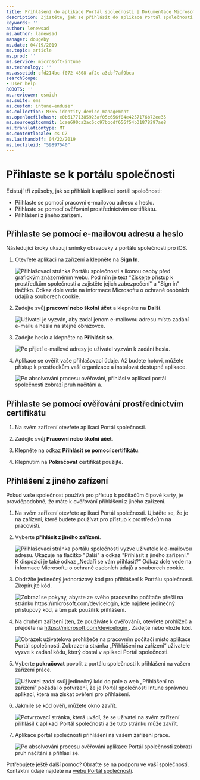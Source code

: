 ```yaml
---
title: Přihlášení do aplikace Portál společnosti | Dokumentace Microsoftu
description: Zjistěte, jak se přihlásit do aplikace Portál společnosti na více platformách.
keywords: ''
author: lenewsad
ms.author: lanewsad
manager: dougeby
ms.date: 04/19/2019
ms.topic: article
ms.prod: ''
ms.service: microsoft-intune
ms.technology: ''
ms.assetid: cfd214bc-f072-4808-af2e-a3cbf7af9bca
searchScope:
- User help
ROBOTS: ''
ms.reviewer: esmich
ms.suite: ems
ms.custom: intune-enduser
ms.collection: M365-identity-device-management
ms.openlocfilehash: e0b61771385923af05c656f04e4257176b72ee35
ms.sourcegitcommit: 1cae690ca2ac6cc97bbcdf656f54b31878297ae8
ms.translationtype: MT
ms.contentlocale: cs-CZ
ms.lasthandoff: 04/22/2019
ms.locfileid: "59897540"
---
```

# <a name="sign-in-to-company-portal"></a>Přihlaste se k portálu společnosti  

Existují tři způsoby, jak se přihlásit k aplikaci portál společnosti:

* Přihlaste se pomocí pracovní e-mailovou adresu a heslo.  
* Přihlaste se pomocí ověřování prostřednictvím certifikátu.  
* Přihlášení z jiného zařízení.    


## <a name="sign-in-with-your-email-address-and-password"></a>Přihlaste se pomocí e-mailovou adresu a heslo
Následující kroky ukazují snímky obrazovky z portálu společnosti pro iOS.  

1. Otevřete aplikaci na zařízení a klepněte na **Sign In**.  

   ![Přihlašovací stránka Portálu společnosti s ikonou osoby před grafickým znázorněním webu. Pod ním je text "Získejte přístup k prostředkům společnosti a zajistěte jejich zabezpečení" a "Sign in" tlačítko. Odkaz dole vede na informace Microsoftu o ochraně osobních údajů a souborech cookie.](/intune-user-help/media/cp_ios_aad_signin_after_1804_001.png)



2. Zadejte svůj **pracovní nebo školní účet** a klepněte na **Další**.

   ![Uživatel je vyzván, aby zadal jenom e-mailovou adresu místo zadání e-mailu a hesla na stejné obrazovce.](/intune-user-help/media/cp_ios_aad_signin_after_1804_002.png)

3. Zadejte heslo a klepněte na **Přihlásit se**.

   ![Po přijetí e-mailové adresy je uživatel vyzván k zadání hesla.](/intune-user-help/media/cp_ios_aad_signin_after_1804_003.png)

4. Aplikace se ověřit vaše přihlašovací údaje. Až budete hotovi, můžete přístup k prostředkům vaší organizace a instalovat dostupné aplikace.  

   ![Po absolvování procesu ověřování, přihlásí v aplikaci portál společnosti zobrazí pruh načítání a.](/intune-user-help/media/cp_ios_aad_signin_after_1804_004.png)

## <a name="sign-in-with-certificate-based-authentication"></a>Přihlaste se pomocí ověřování prostřednictvím certifikátu

1.  Na svém zařízení otevřete aplikaci Portál společnosti.  

2.  Zadejte svůj **Pracovní nebo školní účet**.  

3.  Klepněte na odkaz **Přihlásit se pomocí certifikátu**.  

4.  Klepnutím na **Pokračovat** certifikát použijte.  

## <a name="sign-in-from-another-device"></a>Přihlášení z jiného zařízení

Pokud vaše společnost používá pro přístup k počítačům čipové karty, je pravděpodobné, že máte k ověřování přihlášení z jiného zařízení.  

1. Na svém zařízení otevřete aplikaci Portál společnosti. Ujistěte se, že je na zařízení, které budete používat pro přístup k prostředkům na pracovišti.       

1. Vyberte **přihlásit z jiného zařízení**.  

   ![Přihlašovací stránka portálu společnosti vyzve uživatele k e-mailovou adresu.  Ukazuje na tlačítko "Další" a odkaz "Přihlásit z jiného zařízení." K dispozici je také odkaz „Nedaří se vám přihlásit?“ Odkaz dole vede na informace Microsoftu o ochraně osobních údajů a souborech cookie.](/intune-user-help/media/cp_ios_aad_signin_after_1804_005.png)

2. Obdržíte jedinečný jednorázový kód pro přihlášení k Portálu společnosti. Zkopírujte kód.

   ![Zobrazí se pokyny, abyste ze svého pracovního počítače přešli na stránku https://microsoft.com/devicelogin, kde najdete jedinečný přístupový kód, a ten pak použili k přihlášení.](/intune-user-help/media/cp_ios_aad_signin_after_1804_006.png)

3. Na druhém zařízení (ten, že používáte k ověřování), otevřete prohlížeč a přejděte na [ https://microsoft.com/devicelogin ](https://microsoft.com/devicelogin). Zadejte nebo vložte kód.  

   ![Obrázek uživatelova prohlížeče na pracovním počítači místo aplikace Portál společnosti. Zobrazená stránka „Přihlášení na zařízení“ uživatele vyzve k zadání kódu, který dostal v aplikaci Portál společnosti.](/intune/media/cp_ios_aad_signin_from_another_device_after_1704_004.png)

4. Vyberte __pokračovat__ povolit z portálu společnosti k přihlášení na vašem zařízení práce.   

   ![Uživatel zadal svůj jedinečný kód do pole a web „Přihlášení na zařízení“ požádal o potvrzení, že je Portál společnosti Intune správnou aplikací, která má získat ověření pro přihlášení.](/intune/media/cp_ios_aad_signin_from_another_device_after_1704_005.png)

5. Jakmile se kód ověří, můžete okno zavřít.  

   ![Potvrzovací stránka, která uvádí, že se uživatel na svém zařízení přihlásil k aplikaci Portál společnosti a že tuto stránku může zavřít.](/intune/media/cp_ios_aad_signin_from_another_device_after_1704_006.png)

6. Aplikace portál společnosti přihlášení na vašem zařízení práce.  

   ![Po absolvování procesu ověřování aplikace Portál společnosti zobrazí pruh načítání a přihlásí se.](/intune-user-help/media/cp_ios_aad_signin_after_1804_007.png)

Potřebujete ještě další pomoc? Obraťte se na podporu ve vaší společnosti. Kontaktní údaje najdete na [webu Portál společnosti](https://go.microsoft.com/fwlink/?linkid=2010980).  
